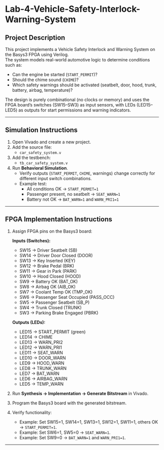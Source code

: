 # Lab-4-Vehicle-Safety-Interlock-Warning-System

## Project Description
This project implements a Vehicle Safety Interlock and Warning System on the Basys3 FPGA using Verilog.  
The system models real-world automotive logic to determine conditions such as:  
- Can the engine be started (`START_PERMIT`)?  
- Should the chime sound (`CHIME`)?  
- Which safety warnings should be activated (seatbelt, door, hood, trunk, battery, airbag, temperature)?  

The design is purely combinational (no clocks or memory) and uses the FPGA board’s switches (SW15–SW3) as input sensors, with LEDs (LED15–LED5) as outputs for start permissions and warning indicators.  

---

## Simulation Instructions
1. Open Vivado and create a new project.  
2. Add the source file:  
   - `car_safety_system.v`  
3. Add the testbench:  
   - `tb_car_safety_system.v`  
4. Run **Behavioral Simulation**.  
   - Verify outputs (`START_PERMIT`, `CHIME`, warnings) change correctly for different input switch combinations.  
   - Example test:  
     - All conditions OK → `START_PERMIT=1`  
     - Passenger present, no seatbelt → `SEAT_WARN=1`  
     - Battery not OK → `BAT_WARN=1` and `WARN_PRI1=1`  

---

## FPGA Implementation Instructions
1. Assign FPGA pins on the Basys3 board:  

   **Inputs (Switches):**  
   - SW15 → Driver Seatbelt (SB)  
   - SW14 → Driver Door Closed (DOOR)  
   - SW13 → Key Inserted (KEY)  
   - SW12 → Brake Pedal (BRK)  
   - SW11 → Gear in Park (PARK)  
   - SW10 → Hood Closed (HOOD)  
   - SW9  → Battery OK (BAT_OK)  
   - SW8  → Airbag OK (AIB_OK)  
   - SW7  → Coolant Temp OK (TMP_OK)  
   - SW6  → Passenger Seat Occupied (PASS_OCC)  
   - SW5  → Passenger Seatbelt (SB_P)  
   - SW4  → Trunk Closed (TRUNK)  
   - SW3  → Parking Brake Engaged (PBRK)  

   **Outputs (LEDs):**  
   - LED15 → START_PERMIT (green)  
   - LED14 → CHIME  
   - LED13 → WARN_PRI2  
   - LED12 → WARN_PRI1  
   - LED11 → SEAT_WARN  
   - LED10 → DOOR_WARN  
   - LED9  → HOOD_WARN  
   - LED8  → TRUNK_WARN  
   - LED7  → BAT_WARN  
   - LED6  → AIRBAG_WARN  
   - LED5  → TEMP_WARN  

2. Run **Synthesis → Implementation → Generate Bitstream** in Vivado.  
3. Program the Basys3 board with the generated bitstream.  
4. Verify functionality:  
   - Example: Set SW15=1, SW14=1, SW13=1, SW12=1, SW11=1, others OK → `START_PERMIT=1`.  
   - Example: Set SW6=1, SW5=0 → `SEAT_WARN=1`.  
   - Example: Set SW9=0 → `BAT_WARN=1` and `WARN_PRI1=1`.  

---
